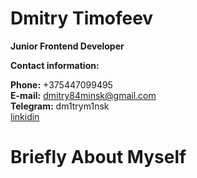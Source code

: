 # Dmitry Timofeev
**Junior Frontend Developer** 

**Contact information:**

**Phone:** +375447099495<br/>
**E-mail:** dmitry84minsk@gmail.com<br/>
**Telegram:** dm1trym1nsk<br/>
[linkidin](https://www.linkedin.com/in/dmitry-timofeev-a36314168)

# Briefly About Myself

